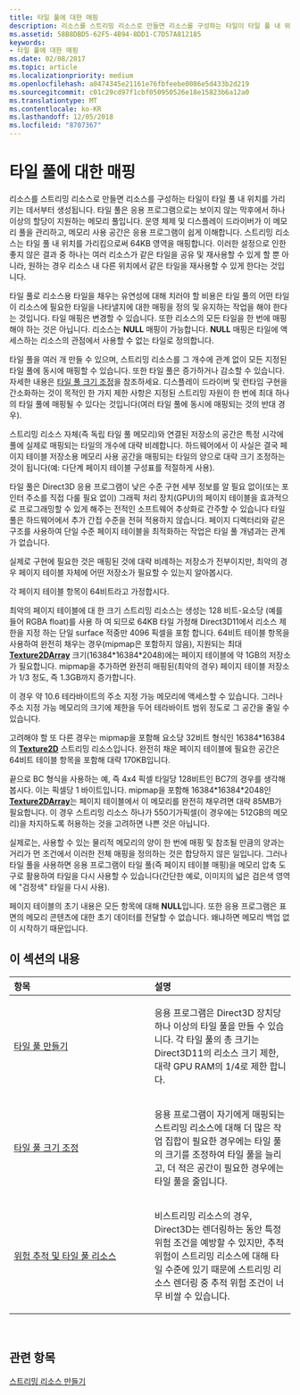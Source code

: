 ```yaml
---
title: 타일 풀에 대한 매핑
description: 리소스를 스트리밍 리소스로 만들면 리소스를 구성하는 타일이 타일 풀 내 위치를 가리키는 데서부터 생성됩니다. 타일 풀은 응용 프로그램으로는 보이지 않는 막후에서 하나 이상의 할당이 지원하는 메모리 풀입니다.
ms.assetid: 58B8DBD5-62F5-4B94-8DD1-C7D57A812185
keywords:
- 타일 풀에 대한 매핑
ms.date: 02/08/2017
ms.topic: article
ms.localizationpriority: medium
ms.openlocfilehash: a0474345e21161e76fbfeebe0086e5d433b2d219
ms.sourcegitcommit: c01c29cd97f1cbf050950526e18e15823b6a12a0
ms.translationtype: MT
ms.contentlocale: ko-KR
ms.lasthandoff: 12/05/2018
ms.locfileid: "8707367"
---
```

# <a name="mappings-are-into-a-tile-pool"></a>타일 풀에 대한 매핑


리소스를 스트리밍 리소스로 만들면 리소스를 구성하는 타일이 타일 풀 내 위치를 가리키는 데서부터 생성됩니다. 타일 풀은 응용 프로그램으로는 보이지 않는 막후에서 하나 이상의 할당이 지원하는 메모리 풀입니다. 운영 체제 및 디스플레이 드라이버가 이 메모리 풀을 관리하고, 메모리 사용 공간은 응용 프로그램이 쉽게 이해합니다. 스트리밍 리소스는 타일 풀 내 위치를 가리킴으로써 64KB 영역을 매핑합니다. 이러한 설정으로 인한 좋지 않은 결과 중 하나는 여러 리소스가 같은 타일을 공유 및 재사용할 수 있게 할 뿐 아니라, 원하는 경우 리소스 내 다른 위치에서 같은 타일을 재사용할 수 있게 한다는 것입니다.

타일 풀로 리소스용 타일을 채우는 유연성에 대해 치러야 할 비용은 타일 풀의 어떤 타일이 리소스에 필요한 타일을 나타낼지에 대한 매핑을 정의 및 유지하는 작업을 해야 한다는 것입니다. 타일 매핑은 변경할 수 있습니다. 또한 리소스의 모든 타일을 한 번에 매핑해야 하는 것은 아닙니다. 리소스는 **NULL** 매핑이 가능합니다. **NULL** 매핑은 타일에 액세스하는 리소스의 관점에서 사용할 수 없는 타일로 정의합니다.

타일 풀을 여러 개 만들 수 있으며, 스트리밍 리소스를 그 개수에 관계 없이 모든 지정된 타일 풀에 동시에 매핑할 수 있습니다. 또한 타일 풀은 증가하거나 감소할 수 있습니다. 자세한 내용은 [타일 풀 크기 조정](tile-pool-resizing.md)을 참조하세요. 디스플레이 드라이버 및 런타임 구현을 간소화하는 것이 목적인 한 가지 제한 사항은 지정된 스트리밍 자원이 한 번에 최대 하나의 타일 풀에 매핑될 수 있다는 것입니다(여러 타일 풀에 동시에 매핑되는 것의 반대 경우).

스트리밍 리소스 자체(즉 독립 타일 풀 메모리)와 연결된 저장소의 공간은 특정 시각에 풀에 실제로 매핑되는 타일의 개수에 대략 비례합니다. 하드웨어에서 이 사실은 결국 페이지 테이블 저장소용 메모리 사용 공간을 매핑되는 타일의 양으로 대략 크기 조정하는 것이 됩니다(예: 다단계 페이지 테이블 구성표를 적절하게 사용).

타일 풀은 Direct3D 응용 프로그램이 낮은 수준 구현 세부 정보를 알 필요 없이(또는 포인터 주소를 직접 다룰 필요 없이) 그래픽 처리 장치(GPU)의 페이지 테이블을 효과적으로 프로그래밍할 수 있게 해주는 전적인 소프트웨어 추상화로 간주할 수 있습니다 타일 풀은 하드웨어에서 추가 간접 수준을 전혀 적용하지 않습니다. 페이지 디렉터리와 같은 구조를 사용하여 단일 수준 페이지 테이블을 최적화하는 작업은 타일 풀 개념과는 관계가 없습니다.

실제로 구현에 필요한 것은 매핑된 것에 대략 비례하는 저장소가 전부이지만, 최악의 경우 페이지 테이블 자체에 어떤 저장소가 필요할 수 있는지 알아봅시다.

각 페이지 테이블 항목이 64비트라고 가정합시다.

최악의 페이지 테이블에 대 한 크기 스트리밍 리소스는 생성는 128 비트-요소당 (예를 들어 RGBA float)를 사용 하 여 되므로 64KB 타일 가정해 Direct3D11에서 리소스 제한을 지정 하는 단일 surface 적중만 4096 픽셀을 포함 합니다. 64비트 테이블 항목을 사용하여 완전히 채우는 경우(mipmap은 포함하지 않음), 지원되는 최대 [**Texture2DArray**](https://msdn.microsoft.com/library/windows/desktop/ff471526) 크기(16384\*16384\*2048)에는 페이지 테이블에 약 1GB의 저장소가 필요합니다. mipmap을 추가하면 완전히 매핑된(최악의 경우) 페이지 테이블 저장소가 1/3 정도, 즉 1.3GB까지 증가합니다.

이 경우 약 10.6 테라바이트의 주소 지정 가능 메모리에 액세스할 수 있습니다. 그러나 주소 지정 가능 메모리의 크기에 제한을 두어 테라바이트 범위 정도로 그 공간을 줄일 수 있습니다.

고려해야 할 또 다른 경우는 mipmap을 포함해 요소당 32비트 형식인 16384\*16384의 [**Texture2D**](https://msdn.microsoft.com/library/windows/desktop/ff471525) 스트리밍 리소스입니다. 완전히 채운 페이지 테이블에 필요한 공간은 64비트 테이블 항목을 포함해 대략 170KB입니다.

끝으로 BC 형식을 사용하는 예, 즉 4x4 픽셀 타일당 128비트인 BC7의 경우를 생각해봅시다. 이는 픽셀당 1 바이트입니다. mipmap을 포함해 16384\*16384\*2048인 [**Texture2DArray**](https://msdn.microsoft.com/library/windows/desktop/ff471526)는 페이지 테이블에서 이 메모리를 완전히 채우려면 대략 85MB가 필요합니다. 이 경우 스트리밍 리소스 하나가 550기가픽셀(이 경우에는 512GB의 메모리)을 차지하도록 허용하는 것을 고려하면 나쁜 것은 아닙니다.

실제로는, 사용할 수 있는 물리적 메모리의 양이 한 번에 매핑 및 참조될 만큼의 양과는 거리가 먼 조건에서 이러한 전체 매핑을 정의하는 것은 합당하지 않은 일입니다. 그러나 타일 풀을 사용하면 응용 프로그램이 타일 풀(즉 페이지 테이블 매핑)을 메모리 압축 도구로 활용하여 타일을 다시 사용할 수 있습니다(간단한 예로, 이미지의 넓은 검은색 영역에 "검정색" 타일을 다시 사용).

페이지 테이블의 초기 내용은 모든 항목에 대해 **NULL**입니다. 또한 응용 프로그램은 표면의 메모리 콘텐츠에 대한 초기 데이터를 전달할 수 없습니다. 왜냐하면 메모리 백업 없이 시작하기 때문입니다.

## <a name="span-idin-this-sectionspanin-this-section"></a><span id="in-this-section"></span>이 섹션의 내용


<table>
<colgroup>
<col width="50%" />
<col width="50%" />
</colgroup>
<thead>
<tr class="header">
<th align="left">항목</th>
<th align="left">설명</th>
</tr>
</thead>
<tbody>
<tr class="odd">
<td align="left"><p><a href="tile-pool-creation.md">타일 풀 만들기</a></p></td>
<td align="left"><p>응용 프로그램은 Direct3D 장치당 하나 이상의 타일 풀을 만들 수 있습니다. 각 타일 풀의 총 크기는 Direct3D11의 리소스 크기 제한, 대략 GPU RAM의 1/4로 제한 합니다.</p></td>
</tr>
<tr class="even">
<td align="left"><p><a href="tile-pool-resizing.md">타일 풀 크기 조정</a></p></td>
<td align="left"><p>응용 프로그램이 자기에게 매핑되는 스트리밍 리소스에 대해 더 많은 작업 집합이 필요한 경우에는 타일 풀의 크기를 조정하여 타일 풀을 늘리고, 더 적은 공간이 필요한 경우에는 타일 풀을 줄입니다.</p></td>
</tr>
<tr class="odd">
<td align="left"><p><a href="hazard-tracking-versus-tile-pool-resources.md">위험 추적 및 타일 풀 리소스</a></p></td>
<td align="left"><p>비스트리밍 리소스의 경우, Direct3D는 렌더링하는 동안 특정 위험 조건을 예방할 수 있지만, 추적 위험이 스트리밍 리소스에 대해 타일 수준에 있기 때문에 스트리밍 리소스 렌더링 중 추적 위험 조건이 너무 비쌀 수 있습니다.</p></td>
</tr>
</tbody>
</table>

 

## <a name="span-idrelated-topicsspanrelated-topics"></a><span id="related-topics"></span>관련 항목


[스트리밍 리소스 만들기](creating-streaming-resources.md)

 

 




